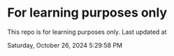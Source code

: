 # For learning purposes only
This repo is for learning purposes only.
Last updated at

Saturday, October 26, 2024 5:29:58 PM

